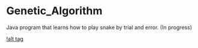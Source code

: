 # Genetic_Algorithm
Java program that learns how to play snake by trial and error. (In progress)

[!alt tag](http://i.imgur.com/lVifTRP.png)
